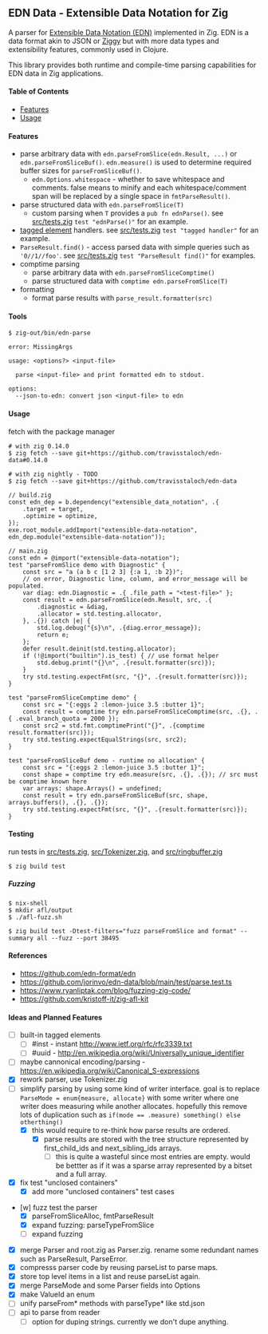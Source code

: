 ## EDN Data - Extensible Data Notation for Zig

A parser for [Extensible Data Notation (EDN)](https://github.com/edn-format/edn) implemented in Zig. EDN is a data format akin to JSON or [Ziggy](https://ziggy-lang.io/) but with more data types and extensibility features, commonly used in Clojure.

This library provides both runtime and compile-time parsing capabilities for EDN data in Zig applications.

#### Table of Contents
- [Features](#features)
- [Usage](#usage)

#### Features
* parse arbitrary data with `edn.parseFromSlice(edn.Result, ...)` or `edn.parseFromSliceBuf()`.  `edn.measure()` is used to determine required buffer sizes for `parseFromSliceBuf()`.
  * `edn.Options.whitespace` - whether to save whitespace and comments.  false means to minify and each whitespace/comment span will be replaced by a single space in `fmtParseResult()`.
* parse structured data with `edn.parseFromSlice(T)`
  * custom parsing when `T` provides a  `pub fn ednParse()`.  see [src/tests.zig](src/tests.zig) `test "ednParse()"` for an example.
* [tagged element](https://github.com/edn-format/edn#tagged-elements) handlers.  see [src/tests.zig](src/tests.zig) `test "tagged handler"` for an example.
* `ParseResult.find()` - access parsed data with simple queries such as `'0//1//foo'`.  see [src/tests.zig](src/tests.zig) `test "ParseResult find()"` for examples.
* comptime parsing
  * parse arbitrary data with `edn.parseFromSliceComptime()`
  * parse structured data with `comptime edn.parseFromSlice(T)`
* formatting
  * format parse results with `parse_result.formatter(src)`

#### Tools
```console
$ zig-out/bin/edn-parse

error: MissingArgs

usage: <options?> <input-file>

  parse <input-file> and print formatted edn to stdout.

options:
  --json-to-edn: convert json <input-file> to edn
```

#### Usage
fetch with the package manager
```console
# with zig 0.14.0
$ zig fetch --save git+https://github.com/travisstaloch/edn-data#0.14.0
```
```console
# with zig nightly - TODO
$ zig fetch --save git+https://github.com/travisstaloch/edn-data
```
```zig
// build.zig
const edn_dep = b.dependency("extensible_data_notation", .{
    .target = target,
    .optimize = optimize,
});
exe.root_module.addImport("extensible-data-notation", edn_dep.module("extensible-data-notation"));
```
```zig
// main.zig
const edn = @import("extensible-data-notation");
test "parseFromSlice demo with Diagnostic" {
    const src = "a (a b c [1 2 3] {:a 1, :b 2})";
    // on error, Diagnostic line, column, and error_message will be populated.
    var diag: edn.Diagnostic = .{ .file_path = "<test-file>" };
    const result = edn.parseFromSlice(edn.Result, src, .{
        .diagnostic = &diag,
        .allocator = std.testing.allocator,
    }, .{}) catch |e| {
        std.log.debug("{s}\n", .{diag.error_message});
        return e;
    };
    defer result.deinit(std.testing.allocator);
    if (!@import("builtin").is_test) { // use format helper
        std.debug.print("{}\n", .{result.formatter(src)});
    }
    try std.testing.expectFmt(src, "{}", .{result.formatter(src)});
}

test "parseFromSliceComptime demo" {
    const src = "{:eggs 2 :lemon-juice 3.5 :butter 1}";
    const result = comptime try edn.parseFromSliceComptime(src, .{}, .{ .eval_branch_quota = 2000 });
    const src2 = std.fmt.comptimePrint("{}", .{comptime result.formatter(src)});
    try std.testing.expectEqualStrings(src, src2);
}

test "parseFromSliceBuf demo - runtime no allocation" {
    const src = "{:eggs 2 :lemon-juice 3.5 :butter 1}";
    const shape = comptime try edn.measure(src, .{}, .{}); // src must be comptime known here
    var arrays: shape.Arrays() = undefined;
    const result = try edn.parseFromSliceBuf(src, shape, arrays.buffers(), .{}, .{});
    try std.testing.expectFmt(src, "{}", .{result.formatter(src)});
}
```

#### Testing
run tests in [src/tests.zig](src/tests.zig), [src/Tokenizer.zig](src/Tokenizer.zig), and [src/ringbuffer.zig](src/ringbuffer.zig)
```console
$ zig build test
```

##### Fuzzing
```console
$ nix-shell
$ mkdir afl/output
$ ./afl-fuzz.sh
```
```console
$ zig build test -Dtest-filters="fuzz parseFromSlice and format" --summary all --fuzz --port 38495
```

#### References
* https://github.com/edn-format/edn
* https://github.com/jorinvo/edn-data/blob/main/test/parse.test.ts
* https://www.ryanliptak.com/blog/fuzzing-zig-code/
* https://github.com/kristoff-it/zig-afl-kit

#### Ideas and Planned Features
- [ ] built-in tagged elements
  - [ ] #inst - instant http://www.ietf.org/rfc/rfc3339.txt
  - [ ] #uuid - http://en.wikipedia.org/wiki/Universally_unique_identifier
- [ ] maybe cannonical encoding/parsing - https://en.wikipedia.org/wiki/Canonical_S-expressions
- [x] rework parser, use Tokenizer.zig
- [ ] simplify parsing by using some kind of writer interface. goal is to replace `ParseMode = enum{measure, allocate}` with some writer where one writer does measuring while another allocates.  hopefully this remove lots of duplication such as `if(mode == .measure) something() else otherthing()`
  - [x] this would require to re-think how parse results are ordered.
    - [x] parse results are stored with the tree structure represented by first_child_ids and next_sibling_ids arrays.  
      - [ ] this is quite a wasteful since most entries are empty. would be bettter as if it was a sparse array represented by a bitset and a full array.
- [x] fix test "unclosed containers"
  - [x] add more "unclosed containers" test cases
- [w] fuzz test the parser
  - [x] parseFromSliceAlloc, fmtParseResult
  - [x] expand fuzzing: parseTypeFromSlice
  - [ ] expand fuzzing
- [x] merge Parser and root.zig as Parser.zig. rename some redundant names such as ParseResult, ParseError.
- [x] compresss parser code by reusing parseList to parse maps.
- [x] store top level items in a list and reuse parseList again.
- [x] merge ParseMode and some Parser fields into Options
- [x] make ValueId an enum
- [ ] unify parseFrom* methods with parseType* like std.json
- [ ] api to parse from reader
  - [ ] option for duping strings.  currently we don't dupe anything.
